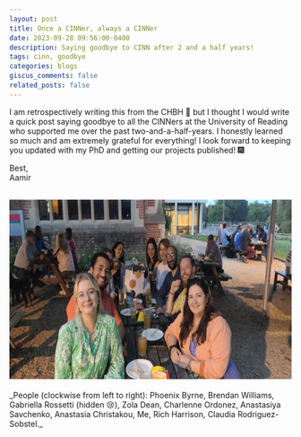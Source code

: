 ```yaml
---
layout: post
title: Once a CINNer, always a CINNer
date: 2023-09-28 09:56:00-0400
description: Saying goodbye to CINN after 2 and a half years!
tags: cinn, goodbye
categories: blogs
giscus_comments: false
related_posts: false
---
```


I am retrospectively writing this from the CHBH 🌚 but I thought I would write a quick post saying goodbye to all the CINNers at the University of Reading who supported me over the past two-and-a-half-years. I honestly learned so much and am extremely grateful for everything! I look forward to keeping you updated with my PhD and getting our projects published! 🎆

Best,  
Aamir
<br>
<br>
<div style="text-align: center;">
  <img src='/assets/img/posts/cinn_goodbye/cinn_goodbye.jpeg' alt='CINN Goodbye' width='700' height='320'>
</div>
<br>
_People (clockwise from left to right): Phoenix Byrne, Brendan Williams, Gabriella Rossetti (hidden 😢), Zola Dean, Charlenne Ordonez, Anastasiya Savchenko, Anastasia Christakou, Me, Rich Harrison, Claudia Rodriguez-Sobstel._